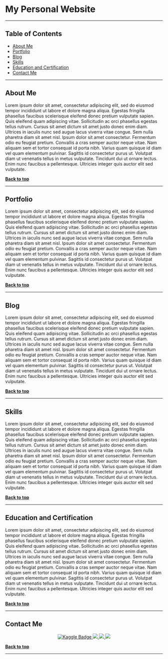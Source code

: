 <h1> My Personal Website </h1>
<hr>
<div>
<h2 id="top">Table of Contents</h2>
  <ul>
    <li><a href="#about"> About Me </a></li>
    <li><a href="#portfolio"> Portfolio </a></li>
    <li><a href="#blog"> Blog </a></li>
    <li><a href="#skills"> Skills </a></li>
    <li><a href="#education"> Education and Certification </a></li>
    <li><a href="#contact"> Contact Me </a></li>
  </ul>
</div>
<hr>


<div>
  <h2 id="about"> About Me </h2>
  <p> Lorem ipsum dolor sit amet, consectetur adipiscing elit, sed do eiusmod tempor incididunt ut labore et dolore magna aliqua. Egestas fringilla phasellus faucibus scelerisque eleifend donec pretium vulputate sapien. Quis eleifend quam adipiscing vitae. Sollicitudin ac orci phasellus egestas tellus rutrum. Cursus sit amet dictum sit amet justo donec enim diam. Ultrices in iaculis nunc sed augue lacus viverra vitae congue. Sem nulla pharetra diam sit amet nisl. Ipsum dolor sit amet consectetur. Fermentum odio eu feugiat pretium. Convallis a cras semper auctor neque vitae. Nam aliquam sem et tortor consequat id porta nibh. Varius quam quisque id diam vel quam elementum pulvinar. Sagittis id consectetur purus ut. Volutpat diam ut venenatis tellus in metus vulputate. Tincidunt dui ut ornare lectus. Enim nunc faucibus a pellentesque. Ultricies integer quis auctor elit sed vulputate. </p>
  <p><b><a href="#top">Back to top</a></b></p>
</div>
<hr>

<div>
  <h2 id="portfolio"> Portfolio </h2> 
  <p> Lorem ipsum dolor sit amet, consectetur adipiscing elit, sed do eiusmod tempor incididunt ut labore et dolore magna aliqua. Egestas fringilla phasellus faucibus scelerisque eleifend donec pretium vulputate sapien. Quis eleifend quam adipiscing vitae. Sollicitudin ac orci phasellus egestas tellus rutrum. Cursus sit amet dictum sit amet justo donec enim diam. Ultrices in iaculis nunc sed augue lacus viverra vitae congue. Sem nulla pharetra diam sit amet nisl. Ipsum dolor sit amet consectetur. Fermentum odio eu feugiat pretium. Convallis a cras semper auctor neque vitae. Nam aliquam sem et tortor consequat id porta nibh. Varius quam quisque id diam vel quam elementum pulvinar. Sagittis id consectetur purus ut. Volutpat diam ut venenatis tellus in metus vulputate. Tincidunt dui ut ornare lectus. Enim nunc faucibus a pellentesque. Ultricies integer quis auctor elit sed vulputate. </p>
  <p><b><a href="#top">Back to top</a></b></p>
</div>
<hr>

<div>
  <h2 id="blog"> Blog </h2> 
  <p> Lorem ipsum dolor sit amet, consectetur adipiscing elit, sed do eiusmod tempor incididunt ut labore et dolore magna aliqua. Egestas fringilla phasellus faucibus scelerisque eleifend donec pretium vulputate sapien. Quis eleifend quam adipiscing vitae. Sollicitudin ac orci phasellus egestas tellus rutrum. Cursus sit amet dictum sit amet justo donec enim diam. Ultrices in iaculis nunc sed augue lacus viverra vitae congue. Sem nulla pharetra diam sit amet nisl. Ipsum dolor sit amet consectetur. Fermentum odio eu feugiat pretium. Convallis a cras semper auctor neque vitae. Nam aliquam sem et tortor consequat id porta nibh. Varius quam quisque id diam vel quam elementum pulvinar. Sagittis id consectetur purus ut. Volutpat diam ut venenatis tellus in metus vulputate. Tincidunt dui ut ornare lectus. Enim nunc faucibus a pellentesque. Ultricies integer quis auctor elit sed vulputate. </p>
  <p><b><a href="#top">Back to top</a></b></p>
</div>
<hr>

<div>
  <h2 id="skills"> Skills </h2> 
  <p> Lorem ipsum dolor sit amet, consectetur adipiscing elit, sed do eiusmod tempor incididunt ut labore et dolore magna aliqua. Egestas fringilla phasellus faucibus scelerisque eleifend donec pretium vulputate sapien. Quis eleifend quam adipiscing vitae. Sollicitudin ac orci phasellus egestas tellus rutrum. Cursus sit amet dictum sit amet justo donec enim diam. Ultrices in iaculis nunc sed augue lacus viverra vitae congue. Sem nulla pharetra diam sit amet nisl. Ipsum dolor sit amet consectetur. Fermentum odio eu feugiat pretium. Convallis a cras semper auctor neque vitae. Nam aliquam sem et tortor consequat id porta nibh. Varius quam quisque id diam vel quam elementum pulvinar. Sagittis id consectetur purus ut. Volutpat diam ut venenatis tellus in metus vulputate. Tincidunt dui ut ornare lectus. Enim nunc faucibus a pellentesque. Ultricies integer quis auctor elit sed vulputate. </p>
  <p><b><a href="#top">Back to top</a></b></p>
</div>
<hr>

<div>
  <h2 id="education"> Education and Certification </h2> 
  <p> Lorem ipsum dolor sit amet, consectetur adipiscing elit, sed do eiusmod tempor incididunt ut labore et dolore magna aliqua. Egestas fringilla phasellus faucibus scelerisque eleifend donec pretium vulputate sapien. Quis eleifend quam adipiscing vitae. Sollicitudin ac orci phasellus egestas tellus rutrum. Cursus sit amet dictum sit amet justo donec enim diam. Ultrices in iaculis nunc sed augue lacus viverra vitae congue. Sem nulla pharetra diam sit amet nisl. Ipsum dolor sit amet consectetur. Fermentum odio eu feugiat pretium. Convallis a cras semper auctor neque vitae. Nam aliquam sem et tortor consequat id porta nibh. Varius quam quisque id diam vel quam elementum pulvinar. Sagittis id consectetur purus ut. Volutpat diam ut venenatis tellus in metus vulputate. Tincidunt dui ut ornare lectus. Enim nunc faucibus a pellentesque. Ultricies integer quis auctor elit sed vulputate. </p>
  <p><b><a href="#top">Back to top</a></b></p>
</div>
<hr>

<div>
  <h2 id="contact"> Contact Me </h2> 
    <center>
      <a href="https://www.kaggle.com/kingki19" target="_blank">
        <img src="https://img.shields.io/badge/Kaggle-035a7d?style=for-the-badge&logo=kaggle&logoColor=white" alt="Kaggle Badge">
      </a>
      <a href="https://www.linkedin.com/in/muhammad-rizqi-921538248" target="_blank">
        <img src="https://img.shields.io/badge/linkedin-%230077B5.svg?style=for-the-badge&logo=linkedin&logoColor=white">
      </a>
      <a href="https://mail.google.com/mail/?view=cm&fs=1&to=mrizqi6061@gmail.com" target="_blank">
        <img src="https://img.shields.io/badge/Gmail-D14836?style=for-the-badge&logo=gmail&logoColor=white">
      </a>
      <a href="https://medium.com/@mrizqi6061" target="_blank">
        <img src="https://img.shields.io/badge/Medium-12100E?style=for-the-badge&logo=medium&logoColor=white">
      </a>
    </center>
  <p><b><a href="#top">Back to top</a></b></p>
</div>
<hr>
